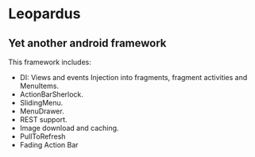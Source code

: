 Leopardus
=========

Yet another android framework
-----------------------------

This framework includes:
* DI: Views and events Injection into fragments, fragment activities and MenuItems.
* ActionBarSherlock.
* SlidingMenu.
* MenuDrawer.
* REST support.
* Image download and caching.
* PullToRefresh
* Fading Action Bar





